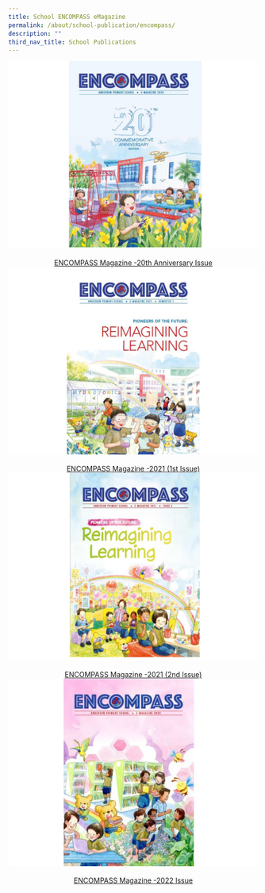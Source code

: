 ```yaml
---
title: School ENCOMPASS eMagazine
permalink: /about/school-publication/encompass/
description: ""
third_nav_title: School Publications
---
```

<img style="width: %;" src="/images/2023%20Images/Encompass 20th Anniversary.jpg" align="centre">
&nbsp;<center><a href="https://go.gov.sg/andpsencompass2020">ENCOMPASS Magazine -20th Anniversary Issue </a></center>
 
 <img style="width: %;" src="/images/2023%20Images/Encompass 2021 1st Issue.jpg" align="centre">
&nbsp;<center><a href="https://go.gov.sg/andpsencompass20211">ENCOMPASS Magazine -2021 (1st Issue) </a></center>
 
 
 <img style="width: %;" src="/images/2023%20Images/Encompass 2021 2nd Issue.jpg" align="centre">
&nbsp;<center><a href="https://go.gov.sg/andpsencompass20212">ENCOMPASS Magazine -2021 (2nd Issue)</a></center>
 
 <img style="width: %;" src="/images/2023%20Images/andpsencompass2022.jpg" align="centre">
&nbsp;<center><a href="https://online.flipbuilder.com/zlpi/qjbi/">ENCOMPASS Magazine -2022 Issue </a></center>